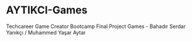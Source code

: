 # AYTIKCI-Games
 Techcareer Game Creator Bootcamp Final Project Games -
 Bahadır Serdar Yanıkçı / Muhammed Yaşar Aytar
